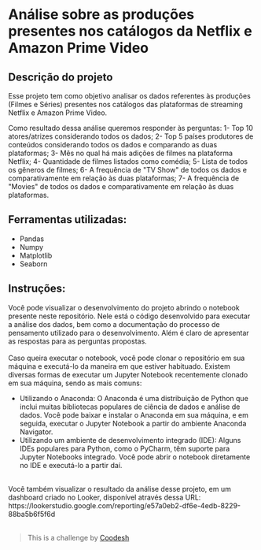 # Análise sobre as produções presentes nos catálogos da Netflix e Amazon Prime Video

## Descrição do projeto
Esse projeto tem como objetivo analisar os dados referentes às produções (Filmes e Séries) presentes nos catálogos das plataformas de streaming Netflix e Amazon Prime Video.

Como resultado dessa análise queremos responder às perguntas:
1- Top 10 atores/atrizes considerando todos os dados;
2- Top 5 países produtores de conteúdos considerando todos os dados e comparando as duas plataformas;
3- Mês no qual há mais adições de filmes na plataforma Netflix;
4- Quantidade de filmes listados como comédia;
5- Lista de todos os gêneros de filmes;
6- A frequência de "TV Show" de todos os dados e comparativamente em relação às duas plataformas;
7- A frequência de "Movies" de todos os dados e comparativamente em relação às duas plataformas.

## Ferramentas utilizadas:
* Pandas
* Numpy
* Matplotlib
* Seaborn

## Instruções:

Você pode visualizar o desenvolvimento do projeto abrindo o notebook presente neste repositório. Nele está o código desenvolvido para executar a análise dos dados, bem como a documentação do processo de pensamento utilizado para o desenvolvimento. Além é claro de apresentar as respostas para as perguntas propostas.<BR>
<BR>
Caso queira executar o notebook, você pode clonar o repositório em sua máquina e executá-lo da maneira em que estiver habituado. Existem diversas formas de executar um Jupyter Notebook recentemente clonado em sua máquina, sendo as mais comuns:
* Utilizando o Anaconda: O Anaconda é uma distribuição de Python que inclui muitas bibliotecas populares de ciência de dados e análise de dados. Você pode baixar e instalar o Anaconda em sua máquina, e em seguida, executar o Jupyter Notebook a partir do ambiente Anaconda Navigator.
* Utilizando um ambiente de desenvolvimento integrado (IDE): Alguns IDEs populares para Python, como o PyCharm, têm suporte para Jupyter Notebooks integrado. Você pode abrir o notebook diretamente no IDE e executá-lo a partir daí.
<BR>
Você também visualizar o resultado da análise desse projeto, em um dashboard criado no Looker, disponível através dessa URL: https://lookerstudio.google.com/reporting/e57a0eb2-df6e-4edb-8229-88ba5b6f5f6d <BR>
<BR>

>  This is a challenge by [Coodesh](https://coodesh.com/)

